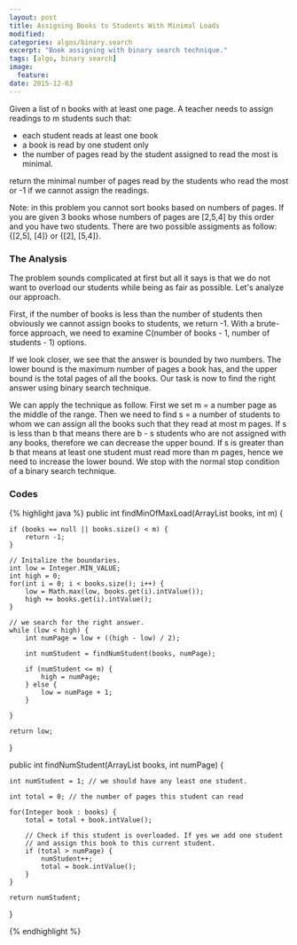 ```yaml
---
layout: post
title: Assigning Books to Students With Minimal Loads
modified:
categories: algos/binary.search
excerpt: "Book assigning with binary search technique."
tags: [algo, binary search]
image:
  feature:
date: 2015-12-03
---
```


Given a list of n books with at least one page. A teacher needs to assign readings to m students such that:

- each student reads at least one book
- a book is read by one student only
- the number of pages read by the student assigned to read the most is minimal.

return the minimal number of pages read by the students who read the most or -1 if we cannot assign the readings.

Note: in this problem you cannot sort books based on numbers of pages. If you are given 3 books whose numbers of pages are [2,5,4] by this order and you have two students. There are two possible assigments as follow: {[2,5], [4]} or {[2], [5,4]}.


### The Analysis
The problem sounds complicated at first but all it says is that we do not want to overload our students while being as fair as possible. Let's analyze our approach.

First, if the number of books is less than the number of students then obviously we cannot assign books to students, we return -1. 
With a brute-force approach, we need to examine C(number of books - 1, number of students - 1) options.

If we look closer, we see that the answer is bounded by two numbers. The lower bound is the maximum number of pages a book has, and the upper bound is the total pages of all the books. Our task is now to find the right answer using binary search technique.

We can apply the technique as follow. First we set m = a number page as the middle of the range. Then we need to find s = a number of students to whom we can assign all the books such that they read at most m pages. If s is less than b that means  there are b - s students who are not assigned with any books, therefore we can decrease the upper bound. If s is greater than b that means at least one student must read more than m pages, hence we need to increase the lower bound. We stop with the normal stop condition of a binary search technique.

### Codes
{% highlight java %}
public int findMinOfMaxLoad(ArrayList<Integer> books, int m) {
	
	if (books == null || books.size() < m) {
		return -1;
	}
	
	// Initalize the boundaries.
	int low = Integer.MIN_VALUE;
	int high = 0;
	for(int i = 0; i < books.size(); i++) {
	    low = Math.max(low, books.get(i).intValue());
		high += books.get(i).intValue();
	}
	
	// we search for the right answer.
	while (low < high) {
		int numPage = low + ((high - low) / 2);
		
		int numStudent = findNumStudent(books, numPage);
		
		if (numStudent <= m) {
			high = numPage;
		} else {
			low = numPage + 1;
		} 
			
	}
	
	return low;
}

public int findNumStudent(ArrayList<Integer> books, int numPage) {
	
	int numStudent = 1; // we should have any least one student.
	
	int total = 0; // the number of pages this student can read
	
	for(Integer book : books) {
		total = total + book.intValue();
		
		// Check if this student is overloaded. If yes we add one student
		// and assign this book to this current student.
		if (total > numPage) { 
			numStudent++;
			total = book.intValue();
		}
	}
	
	return numStudent;
}

{% endhighlight %}






